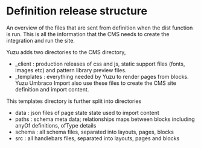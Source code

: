 # Definition release structure

An overview of the files that are sent from definition when the dist function is run. This is all the information that the CMS needs to create the integration and run the site. 

Yuzu adds two directories to the CMS directory, 

- _client : production releases of css and js, static support files (fonts, images etc) and pattern library preview files.
- _templates :  everything needed by Yuzu to render pages from blocks. Yuzu Umbraco Import also use these files to create the CMS site definition and import content.

This templates directory is further split into directories

- data : json files of page state state used to import content
- paths : schema meta data; relationships maps between blocks including anyOf definitions, ofType details
- schema : all schema files, separated into layouts, pages, blocks
- src : all handlebars files, separated into layouts, pages and blocks 

